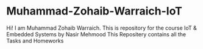 # Muhammad-Zohaib-Warraich-IoT
Hi! I am Muhammad Zohaib Warraich. This is repository for the course IoT &amp; Embedded Systems by Nasir Mehmood
This Repositery contains all the Tasks and Homeworks
